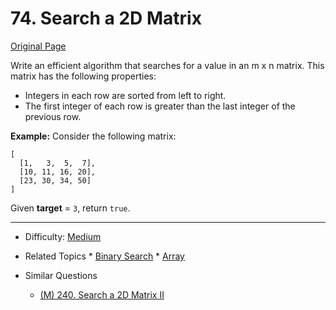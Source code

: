 # 74. Search a 2D Matrix

[Original Page](https://leetcode.com/problems/search-a-2d-matrix/description/)

Write an efficient algorithm that searches for a value in an m x n matrix. 
This matrix has the following properties:
* Integers in each row are sorted from left to right.
* The first integer of each row is greater than the last integer of the previous row.

**Example:** 
Consider the following matrix:
 
```
[
  [1,   3,  5,  7],
  [10, 11, 16, 20],
  [23, 30, 34, 50]
]
```
Given **target** = `3`, return `true`.

---

* Difficulty: [Medium](https://leetcode.com/problemset/all/?difficulty=Medium)
* Related Topics * [Binary Search](https://leetcode.com/tag/binary-search/)  * [Array](https://leetcode.com/tag/array/)
   
* Similar Questions 
  * [(M) 240. Search a 2D Matrix II](https://leetcode.com/problems/search-a-2d-matrix-ii/description/)
